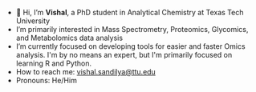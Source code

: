 - 👋 Hi, I’m **Vishal**, a PhD student in Analytical Chemistry at Texas Tech University
-  I’m primarily interested in Mass Spectrometry, Proteomics, Glycomics, and Metabolomics data analysis
-  I’m currently focused on developing tools for easier and faster Omics analysis. I'm by no means an expert, but I'm primarily focused on learning R and Python. 
-  How to reach me: vishal.sandilya@ttu.edu
-  Pronouns: He/Him

<!---
Elquimico09/Elquimico09 is a ✨ special ✨ repository because its `README.md` (this file) appears on your GitHub profile.
You can click the Preview link to take a look at your changes.
--->
